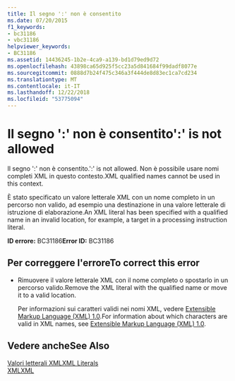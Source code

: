 ```yaml
---
title: Il segno ':' non è consentito
ms.date: 07/20/2015
f1_keywords:
- bc31186
- vbc31186
helpviewer_keywords:
- BC31186
ms.assetid: 14436245-1b2e-4ca9-a139-bd1d79ed9d72
ms.openlocfilehash: 43898ca65d925f5cc23a5d841684f99dadf8077e
ms.sourcegitcommit: 0888d7b24f475c346a3f444de8d83ec1ca7cd234
ms.translationtype: MT
ms.contentlocale: it-IT
ms.lasthandoff: 12/22/2018
ms.locfileid: "53775094"
---
```

# <a name="-is-not-allowed"></a><span data-ttu-id="f1419-102">Il segno ':' non è consentito</span><span class="sxs-lookup"><span data-stu-id="f1419-102">':' is not allowed</span></span>
<span data-ttu-id="f1419-103">Il segno ':' non è consentito.</span><span class="sxs-lookup"><span data-stu-id="f1419-103">':' is not allowed.</span></span> <span data-ttu-id="f1419-104">Non è possibile usare nomi completi XML in questo contesto.</span><span class="sxs-lookup"><span data-stu-id="f1419-104">XML qualified names cannot be used in this context.</span></span>  
  
 <span data-ttu-id="f1419-105">È stato specificato un valore letterale XML con un nome completo in un percorso non valido, ad esempio una destinazione in una valore letterale di istruzione di elaborazione.</span><span class="sxs-lookup"><span data-stu-id="f1419-105">An XML literal has been specified with a qualified name in an invalid location, for example, a target in a processing instruction literal.</span></span>  
  
 <span data-ttu-id="f1419-106">**ID errore:** BC31186</span><span class="sxs-lookup"><span data-stu-id="f1419-106">**Error ID:** BC31186</span></span>  
  
## <a name="to-correct-this-error"></a><span data-ttu-id="f1419-107">Per correggere l'errore</span><span class="sxs-lookup"><span data-stu-id="f1419-107">To correct this error</span></span>  
  
-   <span data-ttu-id="f1419-108">Rimuovere il valore letterale XML con il nome completo o spostarlo in un percorso valido.</span><span class="sxs-lookup"><span data-stu-id="f1419-108">Remove the XML literal with the qualified name or move it to a valid location.</span></span>  
  
     <span data-ttu-id="f1419-109">Per informazioni sui caratteri validi nei nomi XML, vedere [Extensible Markup Language (XML) 1.0](https://www.w3.org/TR/xml).</span><span class="sxs-lookup"><span data-stu-id="f1419-109">For information about which characters are valid in XML names, see [Extensible Markup Language (XML) 1.0](https://www.w3.org/TR/xml).</span></span>  
  
## <a name="see-also"></a><span data-ttu-id="f1419-110">Vedere anche</span><span class="sxs-lookup"><span data-stu-id="f1419-110">See Also</span></span>  
 [<span data-ttu-id="f1419-111">Valori letterali XML</span><span class="sxs-lookup"><span data-stu-id="f1419-111">XML Literals</span></span>](../../visual-basic/language-reference/xml-literals/index.md)  
 [<span data-ttu-id="f1419-112">XML</span><span class="sxs-lookup"><span data-stu-id="f1419-112">XML</span></span>](../../visual-basic/programming-guide/language-features/xml/index.md)
